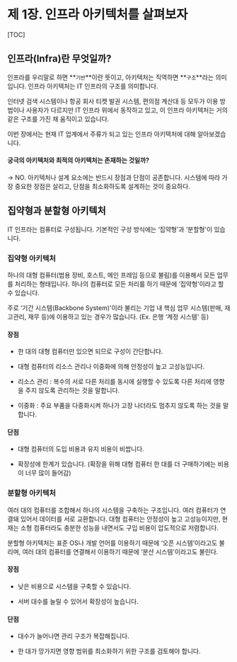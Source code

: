 # 제 1장. 인프라 아키텍처를 살펴보자

[TOC]

## 인프라(Infra)란 무엇일까?

인프라를 우리말로 하면 **`기반`**이란 뜻이고, 아키텍처는 직역하면 **`구조`**라는 의미입니다.
인프라 아키텍처는 IT 인프라의 구조를 의미합니다.

인터넷 검색 시스템이나 항공 회사 티켓 발권 시스템, 편의점 계산대 등 모두가 이용 방법이나 사용자가 다르지만 IT 인프라 위에서 동작하고 있고, 이 인프라 아키텍처는 거의 같은 구조를 가진 채 움직이고 있습니다.

이번 장에서는 현재 IT 업계에서 주류가 되고 있는 인프라 아키텍처에 대해 알아보겠습니다.

 

#### 궁극의 아키텍처와 최적의 아키텍처는 존재하는 것일까?

→ NO. 아키텍처나 설계 요소에는 반드시 장점과 단점이 공존합니다. 시스템에 따라 가장 중요한 장점은 살리고, 단점을 최소화하도록 설계하는 것이 중요하다.

##  

## 집약형과 분할형 아키텍처

IT 인프라는 컴퓨터로 구성됩니다. 기본적인 구성 방식에는 ‘집약형'과 ‘분할형'이 있습니다.

 

### 집약형 아키텍처

하나의 대형 컴퓨터(범용 장비, 호스트, 메인 프레임 등으로 불림)를 이용해서 모든 업무를 처리하는 형태입니다. 하나의 컴퓨터로 모든 처리를 하기 때문에 ‘집약형'이라고 할 수 있습니다.

주로 ‘기간 시스템(Backbone System)'이라 불리는 기업 내 핵심 업무 시스템(판매, 재고관리, 재무 등)에 이용하고 있는 경우가 많습니다. (Ex. 은행 ‘계정 시스템' 등)

 

#### 장점

- 한 대의 대형 컴퓨터만 있으면 되므로 구성이 간단합니다.

- 대형 컴퓨터의 리소스 관리나 이중화에 의해 안정성이 높고 고성능입니다.

- 리소스 관리 : 복수의 서로 다른 처리를 동시에 실행할 수 있도록 다른 처리에 영향을 주지 않도록 관리하는 것을 말합니다.

- 이중화 : 주요 부품을 다중화시켜 하나가 고장 나더라도 멈추지 않도록 하는 것을 말합니다.

 

#### 단점

- 대형 컴퓨터의 도입 비용과 유지 비용이 비쌉니다.

- 확장성에 한계가 있습니다. (확장을 위해 대형 컴퓨터 한 대를 더 구매하기에는 비용이 너무 많이 들어감)

 



### 분할형 아키텍처

여러 대의 컴퓨터를 조합해서 하나의 시스템을 구축하는 구조입니다. 여러 컴퓨터가 연결돼 있어서 데이터를 서로 교환합니다. 대형 컴퓨터는 안정성이 높고 고성능이지만, 현재는 소형 컴퓨터라도 충분한 성능을 내면서도 구입 비용이 압도적으로 저렴합니다.

분할형 아키텍처는 표준 OS나 개발 언어를 이용하기 때문에 ‘오픈 시스템’이라고도 불리며, 여러 대의 컴퓨터를 연결해서 이용하기 때문에 ‘분산 시스템'이라고도 불린다.

 

#### 장점

- 낮은 비용으로 시스템을 구축할 수 있습니다.

- 서버 대수를 늘릴 수 있어서 확장성이 높습니다.

 

#### 단점

- 대수가 늘어나면 관리 구조가 복잡해집니다.

- 한 대가 망가지면 영향 범위를 최소화하기 위한 구조를 검토해야 합니다.

 

 